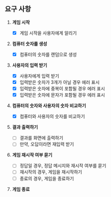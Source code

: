 ## 요구 사항

1. **게임 시작**

   - [x] 게임 시작을 사용자에게 알리기

2. **컴퓨터 숫자를 생성**

   - [x] 컴퓨터의 숫자를 랜덤으로 생성

3. **사용자의 입력 받기**

   - [x] 사용자에게 입력 받기
   - [x] 입력받은 숫자가 3개가 아닐 경우 에러 표시
   - [x] 입력받은 숫자에 중복이 포함될 경우 에러 표시
   - [x] 입력받은 숫자에 문자가 포함될 경우 에러 표시

4. **컴퓨터의 숫자와 사용자의 숫자 비교하기**

   - [x] 컴퓨터와 사용자의 숫자를 비교하기

5. **결과 출력하기**

   - [ ] 결과를 화면에 출력하기
   - [ ] 만약, 오답이라면 재입력 받기

6. **게임 재시작 여부 묻기**

   - [ ] 정답일 경우, 정답 메시지와 재시작 여부를 묻기
   - [ ] 재시작의 경우, 게임을 재시작하기
   - [ ] 종료의 경우, 게임을 종료하기

7. **게임 종료**
